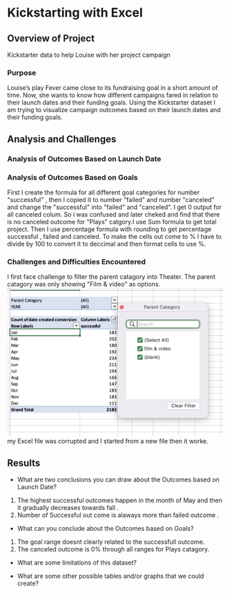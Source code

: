 # Kickstarting with Excel

## Overview of Project
Kickstarter data to help Louise with her project campaign

### Purpose
Louise’s play Fever came close to its fundraising goal in a short amount of time. Now, she wants to know how different campaigns fared in relation to their launch dates and their funding goals. Using the Kickstarter dataset I am trying to  visualize campaign outcomes based on their launch dates and their funding goals.

## Analysis and Challenges

### Analysis of Outcomes Based on Launch Date

### Analysis of Outcomes Based on Goals
First I create the formula for all different goal categories for number "successful" , then I copied it to number "failed" and number "canceled" and change the "successful" into "failed" and 
"canceled". I get 0 output for all canceled colum. So i was confused and later cheked and find that there is no canceled outcome for "Plays" catgory.I  use Sum formula to get total project. Then I use percentage formula with rounding to get percentage successful , failed and canceled. To make the cells out come to % I have to divide by 100 to convert it to deccimal and then format cells to use %.

### Challenges and Difficulties Encountered
I first face challenge to filter the parent catagory into Theater. The parent catagory was only showing "Film & video" as options. ![image-name](https://github.com/NishatSultana3538/kickstarter-analysis/blob/main/image/image%201.png)   my Excel file was corrupted and I started from a new file then it worke. 

## Results

- What are two conclusions you can draw about the Outcomes based on Launch Date?
1. The highest successful outcomes happen in the month of May and then it gradually decreases towards fall .
2. Number of Successful out come is alaways more than failed outcome . 



- What can you conclude about the Outcomes based on Goals?
1. The goal range doesnt clearly related to the successfull outcome.
2. The canceled outcome is 0% through all ranges for Plays catagory.


- What are some limitations of this dataset?

- What are some other possible tables and/or graphs that we could create?
